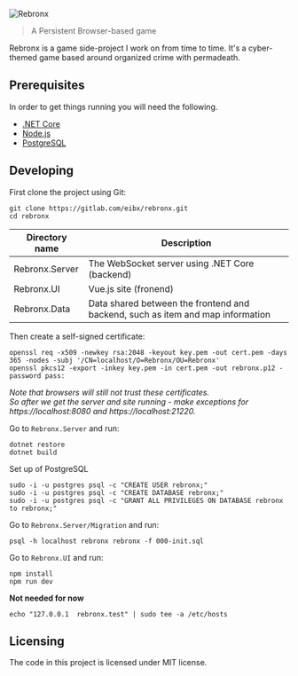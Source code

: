 ![Rebronx](https://rebronx.com/rebronx.png)
> A Persistent Browser-based game

Rebronx is a game side-project I work on from time to time.
It's a cyber-themed game based around organized crime with permadeath.

## Prerequisites

In order to get things running you will need the following.

- [.NET Core](https://www.microsoft.com/net/download/)
- [Node.js](https://nodejs.org/en/)
- [PostgreSQL](https://www.postgresql.org/download/)

## Developing

First clone the project using Git:

```shell
git clone https://gitlab.com/eibx/rebronx.git
cd rebronx
```

Directory name | Description
-------------- | --------------
Rebronx.Server | The WebSocket server using .NET Core (backend)
Rebronx.UI | Vue.js site (fronend)
Rebronx.Data | Data shared between the frontend and backend, such as item and map information


Then create a self-signed certificate:

```shell
openssl req -x509 -newkey rsa:2048 -keyout key.pem -out cert.pem -days 365 -nodes -subj '/CN=localhost/O=Rebronx/OU=Rebronx'
openssl pkcs12 -export -inkey key.pem -in cert.pem -out rebronx.p12 -password pass:
```

*Note that browsers will still not trust these certificates.*  
*So after we get the server and site running - make exceptions for https://localhost:8080 and https://localhost:21220.*

Go to `Rebronx.Server` and run:

```shell
dotnet restore
dotnet build
```

Set up of PostgreSQL

```shell
sudo -i -u postgres psql -c "CREATE USER rebronx;"
sudo -i -u postgres psql -c "CREATE DATABASE rebronx;"
sudo -i -u postgres psql -c "GRANT ALL PRIVILEGES ON DATABASE rebronx to rebronx;"
```

Go to `Rebronx.Server/Migration` and run:

```shell
psql -h localhost rebronx rebronx -f 000-init.sql
```

Go to `Rebronx.UI` and run:

```shell
npm install
npm run dev
```

**Not needed for now**

```shell
echo "127.0.0.1  rebronx.test" | sudo tee -a /etc/hosts
```

## Licensing

The code in this project is licensed under MIT license.